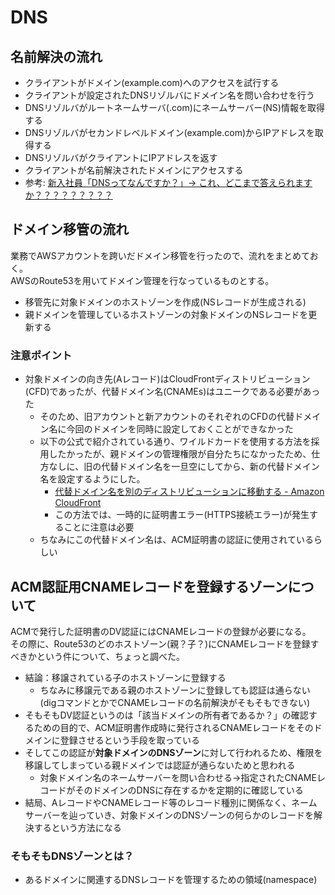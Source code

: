 # DNS

## 名前解決の流れ

- クライアントがドメイン(example.com)へのアクセスを試行する
- クライアントが設定されたDNSリゾルバにドメイン名を問い合わせを行う
- DNSリゾルバがルートネームサーバ(.com)にネームサーバー(NS)情報を取得する
- DNSリゾルバがセカンドレベルドメイン(example.com)からIPアドレスを取得する
- DNSリゾルバがクライアントにIPアドレスを返す
- クライアントが名前解決されたドメインにアクセスする
- 参考: [新入社員「DNSってなんですか？」→ これ、どこまで答えられますか？？？？？？？？？](https://zenn.dev/msy/articles/e1e5aed46a3e49)

## ドメイン移管の流れ

業務でAWSアカウントを跨いだドメイン移管を行ったので、流れをまとめておく。  
AWSのRoute53を用いてドメイン管理を行なっているものとする。

- 移管先に対象ドメインのホストゾーンを作成(NSレコードが生成される)
- 親ドメインを管理しているホストゾーンの対象ドメインのNSレコードを更新する

### 注意ポイント

- 対象ドメインの向き先(Aレコード)はCloudFrontディストリビューション(CFD)であったが、代替ドメイン名(CNAMEs)はユニークである必要があった
  - そのため、旧アカウントと新アカウントのそれぞれのCFDの代替ドメイン名に今回のドメインを同時に設定しておくことができなかった
  - 以下の公式で紹介されている通り、ワイルドカードを使用する方法を採用したかったが、親ドメインの管理権限が自分たちになかったため、仕方なしに、旧の代替ドメイン名を一旦空にしてから、新の代替ドメイン名を設定するようにした。
    - [代替ドメイン名を別のディストリビューションに移動する - Amazon CloudFront](https://docs.aws.amazon.com/ja_jp/AmazonCloudFront/latest/DeveloperGuide/alternate-domain-names-move.html)
    - この方法では、一時的に証明書エラー(HTTPS接続エラー)が発生することに注意は必要
  - ちなみにこの代替ドメイン名は、ACM証明書の認証に使用されているらしい

## ACM認証用CNAMEレコードを登録するゾーンについて

ACMで発行した証明書のDV認証にはCNAMEレコードの登録が必要になる。  
その際に、Route53のどのホストゾーン(親？子？)にCNAMEレコードを登録すべきかという件について、ちょっと調べた。

- 結論：移譲されている子のホストゾーンに登録する
  - ちなみに移譲元である親のホストゾーンに登録しても認証は通らない(digコマンドとかでCNAMEレコードの名前解決がそもそもできない)
- そもそもDV認証というのは「該当ドメインの所有者であるか？」の確認するための目的で、ACM証明書作成時に発行されるCNAMEレコードをそのドメインに登録させるという手段を取っている
- そしてこの認証が**対象ドメインのDNSゾーン**に対して行われるため、権限を移譲してしまっている親ドメインでは認証が通らないためと思われる
  - 対象ドメイン名のネームサーバーを問い合わせる→指定されたCNAMEレコードがそのドメインのDNSに存在するかを定期的に確認している
- 結局、AレコードやCNAMEレコード等のレコード種別に関係なく、ネームサーバーを辿っていき、対象ドメインのDNSゾーンの何らかのレコードを解決するという方法になる   

### そもそもDNSゾーンとは？

- あるドメインに関連するDNSレコードを管理するための領域(namespace)
